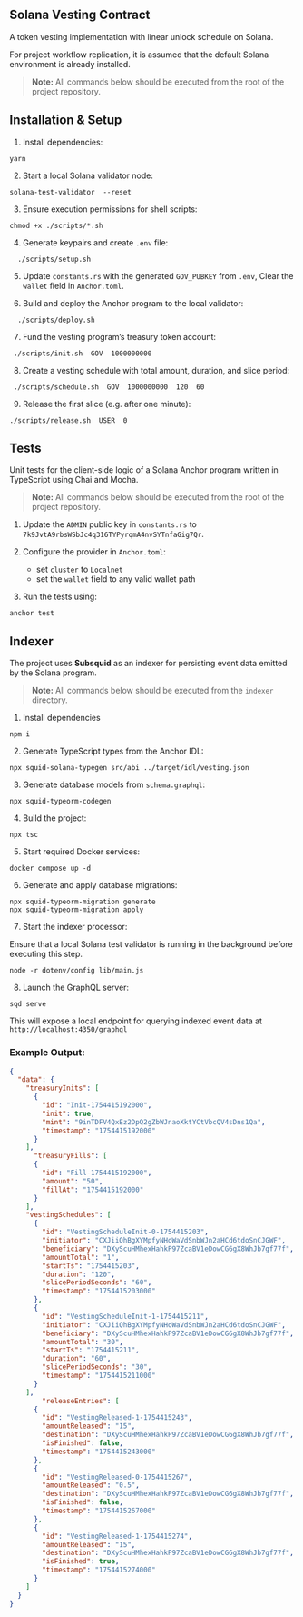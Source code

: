 ## Solana Vesting Contract

A token vesting implementation with linear unlock schedule on Solana.

For project workflow replication, it is assumed that the default Solana environment is already installed.

> **Note:** All commands below should be executed from the root of the project repository.

## Installation & Setup

1. Install dependencies:

```shell
yarn
```

2. Start a local Solana validator node:

```shell
solana-test-validator  --reset
```

3. Ensure execution permissions for shell scripts:

```shell
chmod +x ./scripts/*.sh
```

4.  Generate keypairs and create `.env` file:

```shell
  ./scripts/setup.sh
```

5. Update `constants.rs` with the generated `GOV_PUBKEY` from `.env`,
   Clear the `wallet` field in `Anchor.toml`.

6. Build and deploy the Anchor program to the local validator:

```shell
  ./scripts/deploy.sh
```

7.  Fund the vesting program’s treasury token account:

```shell
 ./scripts/init.sh  GOV  1000000000
```

8. Create a vesting schedule with total amount, duration, and slice period:

```shell
 ./scripts/schedule.sh  GOV  1000000000  120  60
```

9. Release the first slice (e.g. after one minute):

```shell
./scripts/release.sh  USER  0
```

## Tests

Unit tests for the client-side logic of a Solana Anchor program written in TypeScript using Chai and Mocha.

> **Note:** All commands below should be executed from the root of the project repository.

1. Update the `ADMIN` public key in `constants.rs` to `7k9JvtA9rbsWSbJc4q316TYPyrqmA4nvSYTnfaGig7Qr`.

2. Configure the provider in `Anchor.toml`:  
   - set `cluster` to `Localnet`  
   - set the `wallet` field to any valid wallet path

3. Run the tests using:

```shell
anchor test
```

## Indexer

The project uses **Subsquid** as an indexer for persisting event data emitted by the Solana program.

> **Note:** All commands below should be executed from the `indexer` directory.

1. Install dependencies

```shell
npm i
```

2. Generate TypeScript types from the Anchor IDL:

```shell
npx squid-solana-typegen src/abi ../target/idl/vesting.json
```

3. Generate database models from `schema.graphql`:

```shell
npx squid-typeorm-codegen
```

4. Build the project:

```shell
npx tsc
```

5. Start required Docker services:

```
docker compose up -d
```

6. Generate and apply database migrations: 

```shell
npx squid-typeorm-migration generate
npx squid-typeorm-migration apply
```

7. Start the indexer processor:

Ensure that a local Solana test validator is running in the background before executing this step.

```shell
node -r dotenv/config lib/main.js                          
```

8. Launch the GraphQL server:

```shell
sqd serve
```

This will expose a local endpoint for querying indexed event data at `http://localhost:4350/graphql`

### Example Output:
```json
{
  "data": {
    "treasuryInits": [
      {
        "id": "Init-1754415192000",
        "init": true,
        "mint": "9inTDFV4QxEz2DpQ2gZbWJnaoXktYCtVbcQV4sDns1Qa",
        "timestamp": "1754415192000"
      }
    ],
      "treasuryFills": [
      {
        "id": "Fill-1754415192000",
        "amount": "50",
        "fillAt": "1754415192000"
      }
    ],
    "vestingSchedules": [
      {
        "id": "VestingScheduleInit-0-1754415203",
        "initiator": "CXJiiQhBgXYMpfyNHoWaVdSnbWJn2aHCd6tdoSnCJGWF",
        "beneficiary": "DXyScuHMhexHahkP97ZcaBV1eDowCG6gX8WhJb7gf77f",
        "amountTotal": "1",
        "startTs": "1754415203",
        "duration": "120",
        "slicePeriodSeconds": "60",
        "timestamp": "1754415203000"
      },
      {
        "id": "VestingScheduleInit-1-1754415211",
        "initiator": "CXJiiQhBgXYMpfyNHoWaVdSnbWJn2aHCd6tdoSnCJGWF",
        "beneficiary": "DXyScuHMhexHahkP97ZcaBV1eDowCG6gX8WhJb7gf77f",
        "amountTotal": "30",
        "startTs": "1754415211",
        "duration": "60",
        "slicePeriodSeconds": "30",
        "timestamp": "1754415211000"
      }
    ],
        "releaseEntries": [
      {
        "id": "VestingReleased-1-1754415243",
        "amountReleased": "15",
        "destination": "DXyScuHMhexHahkP97ZcaBV1eDowCG6gX8WhJb7gf77f",
        "isFinished": false,
        "timestamp": "1754415243000"
      },
      {
        "id": "VestingReleased-0-1754415267",
        "amountReleased": "0.5",
        "destination": "DXyScuHMhexHahkP97ZcaBV1eDowCG6gX8WhJb7gf77f",
        "isFinished": false,
        "timestamp": "1754415267000"
      },
      {
        "id": "VestingReleased-1-1754415274",
        "amountReleased": "15",
        "destination": "DXyScuHMhexHahkP97ZcaBV1eDowCG6gX8WhJb7gf77f",
        "isFinished": true,
        "timestamp": "1754415274000"
      }
    ]
  }
}
```
